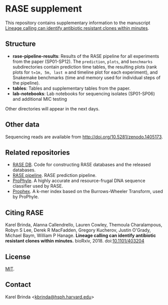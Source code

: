 # RASE supplement

This repository contains supplementary information to the manuscript
[Lineage calling can identify antibiotic resistant clones within minutes](https://www.biorxiv.org/content/early/2018/08/29/403204).


## Structure

* **rase-pipeline-results**: Results of the RASE pipeline for all experiments
  from the paper (SP01-SP12). The `prediction`, `plots`, and `benchmarks`
  subdirectories contain prediction time tables, the resulting plots (rank
  plots for `t=1m, 5m, last m` and timeline plot for each experiment), and
  Snakemake benchmarks (time and memory used for individual steps of the
  pipeline).
* **tables**: Tables and supplementary tables from the paper.
* **lab-notebooks**: Lab notebooks for sequencing isolates (SP01-SP06) and
  additional MIC testing

Other directories will appear in the next days.


## Other data

Sequencing reads are available from http://doi.org/10.5281/zenodo.1405173.


## Related repositories

* [RASE DB](http://github.com/c2-d2/rase-db). Code for constructing RASE
  databases and the released databases.
* [RASE pipeline](http://github.com/c2-d2/rase-pipeline). RASE prediction
  pipeline.
* [ProPhyle](http://prophyle.github.io). A highly accurate and resource-frugal
  DNA sequence classifier used by RASE.
* [Prophex](http://github.com/prophyle/prophex). A k-mer index based on the
  Burrows-Wheeler Transform, used by ProPhyle.


## Citing RASE

Karel Brinda, Alanna Callendrello, Lauren Cowley, Themoula Charalampous, Robyn
S Lee, Derek R MacFadden, Gregory Kucherov, Justin O'Grady, Michael Baym,
William P Hanage. **Lineage calling can identify antibiotic resistant clones
within minutes.** bioRxiv, 2018.
doi:[10.1101/403204](https://doi.org/10.1101/403204)


## License

[MIT](LICENSE).


## Contact

Karel Brinda \<kbrinda@hsph.harvard.edu\>

